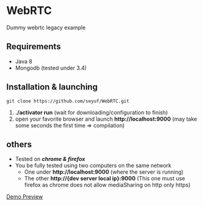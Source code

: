 # WebRTC
Dummy webrtc legacy example

Requirements 
------------------------------------------------------------
- Java 8
- Mongodb (tested under 3.4)


## Installation & launching  
```
git clone https://github.com/seyuf/WebRTC.git
```
  1. **./activator run** (wait for downloading/configuration to finish)
  2. open your favorite browser and launch **http://localhost:9000** (may take some seconds the first time => compilation)
  
## others
 - Tested on ***chrome & firefox***
 - You be fully tested using two computers on the same network
    * One under  **http://localhost:9000** (where the server is running)
    * The other **http://{dev server local ip}:9000** (This one must use firefox as chrome does not allow mediaSharing on http only https)
  
  
[Demo Preview](https://github.com/seyuf/WebRTC/blob/master/public/images/webrtc.png)
